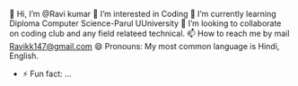 👋 Hi, I’m @Ravi kumar
👀 I’m interested in Coding
🌱 I’m currently learning Diploma Computer Science-Parul UUniversity
💞️ I’m looking to collaborate on coding club and any field relateed technical. 
📫 How to reach me by mail Ravikk147@gmail.com
😄 Pronouns: My most common language is Hindi, English.
- ⚡ Fun fact: ...

<!---
Raviksarkar/Raviksarkar is a ✨ special ✨ repository because its `README.md` (this file) appears on your GitHub profile.
You can click the Preview link to take a look at your changes.
--->
